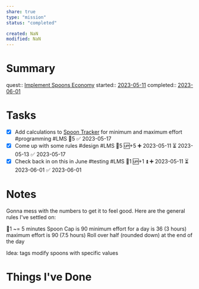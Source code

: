 ```yaml
---
share: true
type: "mission"
status: "completed"

created: NaN 
modified: NaN
---
```

 
# Summary
quest:: [Implement Spoons Economy](./Implement%20Spoons%20Economy.md)
started:: [2023-05-11](../09%20-%20Daily%20Notes/2023-05-11.md)
completed:: [2023-06-01](../09%20-%20Daily%20Notes/2023-06-01.md)
# Tasks
- [x] Add calculations to [Spoon Tracker](../02%20-%20Tools/Spoon%20Tracker.md) for minimum and maximum effort #programming #LMS 🥄5 ✅ 2023-05-17
- [x] Come up with some rules #design #LMS 🥄5 🆙+5 ➕ 2023-05-11 ⏳ 2023-05-13 ✅ 2023-05-17
- [x] Check back in on this in June #testing #LMS 🥄1 🆙+1 ⏫ ➕ 2023-05-11 ⏳ 2023-06-01 ✅ 2023-06-01
# Notes
Gonna mess with the numbers to get it to feel good. Here are the general rules I've settled on:

🥄1 ~= 5 minutes
Spoon Cap is 90
minimum effort for a day is 36 (3 hours)
maximum effort is 90 (7.5 hours)
Roll over half (rounded down) at the end of the day

Idea: tags modify spoons with specific values


# Things I've Done